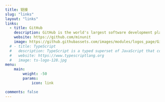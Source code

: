 ```yaml
---
title: 链接
slug: "links"
layout: "links"
links:
  - title: GitHub
    description: GitHub is the world's largest software development platform.
    website: https://github.com/minunit
    image: https://github.githubassets.com/images/modules/logos_page/GitHub-Mark.png
  # - title: TypeScript
  #   description: TypeScript is a typed superset of JavaScript that compiles to plain JavaScript.
  #   website: https://www.typescriptlang.org
  #   image: ts-logo-128.jpg
menu:
    main: 
        weight: -50
        params:
            icon: link

comments: false
---
```


<!-- To use this feature, add `links` section to frontmatter.

This page's frontmatter:

```yaml
links:
  - title: GitHub
    description: GitHub is the world's largest software development platform.
    website: https://github.com/minunit
    image: https://github.githubassets.com/images/modules/logos_page/GitHub-Mark.png
  - title: TypeScript
    description: TypeScript is a typed superset of JavaScript that compiles to plain JavaScript.
    website: https://www.typescriptlang.org
    image: ts-logo-128.jpg
```

`image` field accepts both local and external images. -->